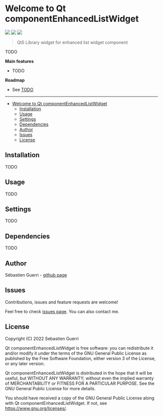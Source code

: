 # Welcome to Qt componentEnhancedListWidget

[![](https://badgen.net/github/release/sguerri/qt-component-enhancedlistwidget)](https://github.com/sguerri/qt-component-enhancedlistwidget/releases/)
[![](https://badgen.net/github/license/sguerri/qt-component-enhancedlistwidget)](https://www.gnu.org/licenses/)
[![](https://badgen.net/badge/Open%20Source%20%3F/Yes%21/blue?icon=github)](#)

> Qt5 Library widget for enhanced list widget component

TODO

**Main features**
* TODO

**Roadmap**
* See [TODO](https://github.com/sguerri/qt-component-enhancedlistwidget/blob/main/TODO.md)

---

- [Welcome to Qt componentEnhancedListWidget](#welcome-to-qt-componentenhancedlistwidget)
  - [Installation](#installation)
  - [Usage](#usage)
  - [Settings](#settings)
  - [Dependencies](#dependencies)
  - [Author](#author)
  - [Issues](#issues)
  - [License](#license)

## Installation

TODO

## Usage

TODO

## Settings

TODO

## Dependencies

TODO

## Author

Sébastien Guerri - [github page](https://github.com/sguerri)

## Issues

Contributions, issues and feature requests are welcome!

Feel free to check [issues page](https://github.com/sguerri/qt-component-enhancedlistwidget/issues). You can also contact me.

## License

Copyright (C) 2022 Sebastien Guerri

Qt componentEnhancedListWidget is free software: you can redistribute it and/or modify it under the terms of the GNU General Public License as published by the Free Software Foundation, either version 3 of the License, or any later version.

Qt componentEnhancedListWidget is distributed in the hope that it will be useful, but WITHOUT ANY WARRANTY; without even the implied warranty of MERCHANTABILITY or FITNESS FOR A PARTICULAR PURPOSE. See the GNU General Public License for more details.

You should have received a copy of the GNU General Public License along with Qt componentEnhancedListWidget. If not, see <https://www.gnu.org/licenses/>.

